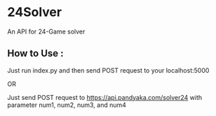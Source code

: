 # 24Solver
An API for 24-Game solver

## How to Use :
Just run index.py and then send POST request to your localhost:5000

OR

Just send POST request to https://api.pandyaka.com/solver24 with parameter num1, num2, num3, and num4
